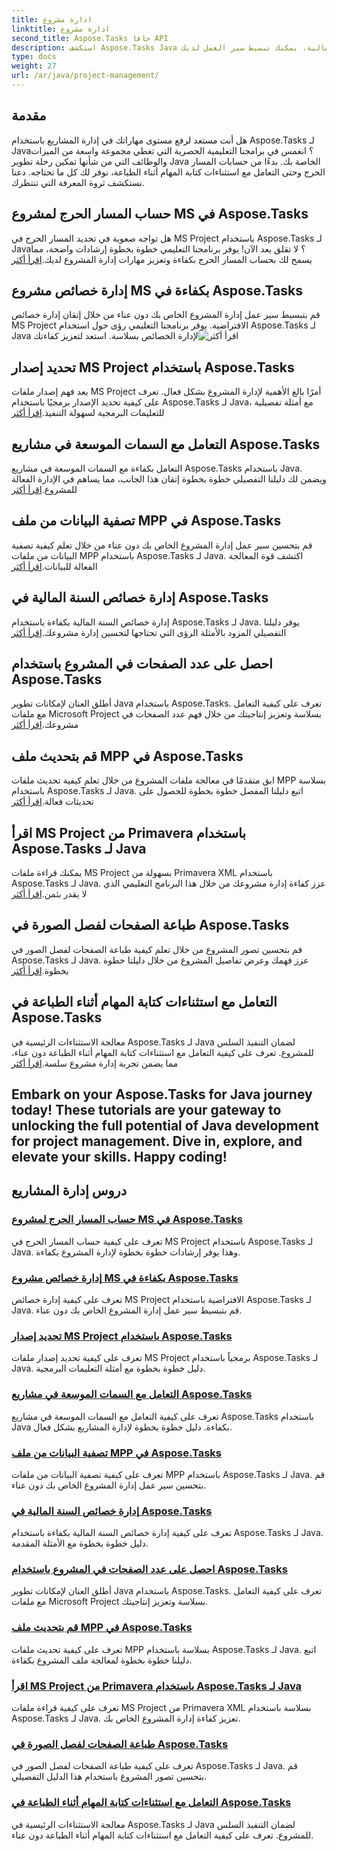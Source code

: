 ```yaml
---
title: ادارة مشروع
linktitle: ادارة مشروع
second_title: Aspose.Tasks جافا API
description: استكشف Aspose.Tasks Java من خلال برامجنا التعليمية الشاملة لإدارة المشاريع. بدءًا من حسابات المسار الحرج وحتى خصائص السنة المالية، يمكنك تبسيط سير العمل لديك.
type: docs
weight: 27
url: /ar/java/project-management/
---
```

## مقدمة

هل أنت مستعد لرفع مستوى مهاراتك في إدارة المشاريع باستخدام Aspose.Tasks لـ Java؟ انغمس في برامجنا التعليمية الحصرية التي تغطي مجموعة واسعة من الميزات والوظائف التي من شأنها تمكين رحلة تطوير Java الخاصة بك. بدءًا من حسابات المسار الحرج وحتى التعامل مع استثناءات كتابة المهام أثناء الطباعة، نوفر لك كل ما تحتاجه. دعنا نستكشف ثروة المعرفة التي تنتظرك.

## حساب المسار الحرج لمشروع MS في Aspose.Tasks
 هل تواجه صعوبة في تحديد المسار الحرج في MS Project باستخدام Aspose.Tasks لـ Java؟ لا تقلق بعد الآن! يوفر برنامجنا التعليمي خطوة بخطوة إرشادات واضحة، مما يسمح لك بحساب المسار الحرج بكفاءة وتعزيز مهارات إدارة المشروع لديك.[اقرأ أكثر](./critical-path/)

## إدارة خصائص مشروع MS بكفاءة في Aspose.Tasks
قم بتبسيط سير عمل إدارة المشروع الخاص بك دون عناء من خلال إتقان إدارة خصائص MS Project الافتراضية. يوفر برنامجنا التعليمي رؤى حول استخدام Aspose.Tasks لـ Java لإدارة الخصائص بسلاسة. استعد لتعزيز كفاءتك![اقرأ أكثر](./default-properties/)

## تحديد إصدار MS Project باستخدام Aspose.Tasks
 يعد فهم إصدار ملفات MS Project أمرًا بالغ الأهمية لإدارة المشروع بشكل فعال. تعرف على كيفية تحديد الإصدار برمجيًا باستخدام Aspose.Tasks لـ Java، مع أمثلة تفصيلية للتعليمات البرمجية لسهولة التنفيذ.[اقرأ أكثر](./determine-version/)

## التعامل مع السمات الموسعة في مشاريع Aspose.Tasks
 التعامل بكفاءة مع السمات الموسعة في مشاريع Aspose.Tasks باستخدام Java. ويضمن لك دليلنا التفصيلي خطوة بخطوة إتقان هذا الجانب، مما يساهم في الإدارة الفعالة للمشروع.[اقرأ أكثر](./extended-attributes/)

## تصفية البيانات من ملف MPP في Aspose.Tasks
 قم بتحسين سير عمل إدارة المشروع الخاص بك دون عناء من خلال تعلم كيفية تصفية البيانات من ملفات MPP باستخدام Aspose.Tasks لـ Java. اكتشف قوة المعالجة الفعالة للبيانات.[اقرأ أكثر](./filter-data/)

## إدارة خصائص السنة المالية في Aspose.Tasks
 إدارة خصائص السنة المالية بكفاءة باستخدام Aspose.Tasks لـ Java. يوفر دليلنا التفصيلي المزود بالأمثلة الرؤى التي تحتاجها لتحسين إدارة مشروعك.[اقرأ أكثر](./fiscal-year-properties/)

## احصل على عدد الصفحات في المشروع باستخدام Aspose.Tasks
 أطلق العنان لإمكانات تطوير Java باستخدام Aspose.Tasks. تعرف على كيفية التعامل مع ملفات Microsoft Project بسلاسة وتعزيز إنتاجيتك من خلال فهم عدد الصفحات في مشروعك.[اقرأ أكثر](./number-of-pages/)

## قم بتحديث ملف MPP في Aspose.Tasks
 ابق متقدمًا في معالجة ملفات المشروع من خلال تعلم كيفية تحديث ملفات MPP بسلاسة باستخدام Aspose.Tasks لـ Java. اتبع دليلنا المفصل خطوة بخطوة للحصول على تحديثات فعالة.[اقرأ أكثر](./update-mpp/)

## اقرأ MS Project من Primavera باستخدام Aspose.Tasks لـ Java
 يمكنك قراءة ملفات MS Project بسهولة من Primavera XML باستخدام Aspose.Tasks لـ Java. عزز كفاءة إدارة مشروعك من خلال هذا البرنامج التعليمي الذي لا يقدر بثمن.[اقرأ أكثر](./read-primavera/)

## طباعة الصفحات لفصل الصورة في Aspose.Tasks
قم بتحسين تصور المشروع من خلال تعلم كيفية طباعة الصفحات لفصل الصور في Aspose.Tasks لـ Java. عزز فهمك وعرض تفاصيل المشروع من خلال دليلنا خطوة بخطوة.[اقرأ أكثر](./print-pages/)

## التعامل مع استثناءات كتابة المهام أثناء الطباعة في Aspose.Tasks
 معالجة الاستثناءات الرئيسية في Aspose.Tasks لـ Java لضمان التنفيذ السلس للمشروع. تعرف على كيفية التعامل مع استثناءات كتابة المهام أثناء الطباعة دون عناء، مما يضمن تجربة إدارة مشروع سلسة.[اقرأ أكثر](./print-task-exceptions/)

Embark on your Aspose.Tasks for Java journey today! These tutorials are your gateway to unlocking the full potential of Java development for project management. Dive in, explore, and elevate your skills. Happy coding!
---
## دروس إدارة المشاريع
### [حساب المسار الحرج لمشروع MS في Aspose.Tasks](./critical-path/)
تعرف على كيفية حساب المسار الحرج في MS Project باستخدام Aspose.Tasks لـ Java. وهذا يوفر إرشادات خطوة بخطوة لإدارة المشروع بكفاءة.
### [إدارة خصائص مشروع MS بكفاءة في Aspose.Tasks](./default-properties/)
تعرف على كيفية إدارة خصائص MS Project الافتراضية باستخدام Aspose.Tasks لـ Java. قم بتبسيط سير عمل إدارة المشروع الخاص بك دون عناء.
### [تحديد إصدار MS Project باستخدام Aspose.Tasks](./determine-version/)
تعرف على كيفية تحديد إصدار ملفات MS Project برمجياً باستخدام Aspose.Tasks لـ Java. دليل خطوة بخطوة مع أمثلة التعليمات البرمجية.
### [التعامل مع السمات الموسعة في مشاريع Aspose.Tasks](./extended-attributes/)
تعرف على كيفية التعامل مع السمات الموسعة في مشاريع Aspose.Tasks باستخدام Java بكفاءة. دليل خطوة بخطوة لإدارة المشاريع بشكل فعال.
### [تصفية البيانات من ملف MPP في Aspose.Tasks](./filter-data/)
تعرف على كيفية تصفية البيانات من ملفات MPP باستخدام Aspose.Tasks لـ Java. قم بتحسين سير عمل إدارة المشروع الخاص بك دون عناء.
### [إدارة خصائص السنة المالية في Aspose.Tasks](./fiscal-year-properties/)
تعرف على كيفية إدارة خصائص السنة المالية بكفاءة باستخدام Aspose.Tasks لـ Java. دليل خطوة بخطوة مع الأمثلة المقدمة.
### [احصل على عدد الصفحات في المشروع باستخدام Aspose.Tasks](./number-of-pages/)
أطلق العنان لإمكانات تطوير Java باستخدام Aspose.Tasks. تعرف على كيفية التعامل مع ملفات Microsoft Project بسلاسة وتعزيز إنتاجيتك.
### [قم بتحديث ملف MPP في Aspose.Tasks](./update-mpp/)
تعرف على كيفية تحديث ملفات MPP بسلاسة باستخدام Aspose.Tasks لـ Java. اتبع دليلنا خطوة بخطوة لمعالجة ملف المشروع بكفاءة.
### [اقرأ MS Project من Primavera باستخدام Aspose.Tasks لـ Java](./read-primavera/)
تعرف على كيفية قراءة ملفات MS Project من Primavera XML بسلاسة باستخدام Aspose.Tasks لـ Java. تعزيز كفاءة إدارة المشروع الخاص بك.
### [طباعة الصفحات لفصل الصورة في Aspose.Tasks](./print-pages/)
تعرف على كيفية طباعة الصفحات لفصل الصور في Aspose.Tasks لـ Java. قم بتحسين تصور المشروع باستخدام هذا الدليل التفصيلي.
### [التعامل مع استثناءات كتابة المهام أثناء الطباعة في Aspose.Tasks](./print-task-exceptions/)
معالجة الاستثناءات الرئيسية في Aspose.Tasks لـ Java لضمان التنفيذ السلس للمشروع. تعرف على كيفية التعامل مع استثناءات كتابة المهام أثناء الطباعة دون عناء.